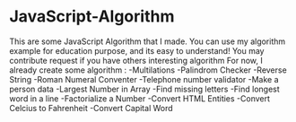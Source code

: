 # JavaScript-Algorithm
This are some JavaScript Algorithm that I made.
You can use my algorithm example for education purpose, and its easy to understand!
You may contribute request if you have others interesting algorithm
For now, I already create some algorithm :
  -Multilations
  -Palindrom Checker
  -Reverse String
  -Roman Numeral Conventer
  -Telephone number validator
  -Make a person data
  -Largest Number in Array
  -Find missing letters
  -Find longest word in a line
  -Factorialize a Number
  -Convert HTML Entities
  -Convert Celcius to Fahrenheit
  -Convert Capital Word
